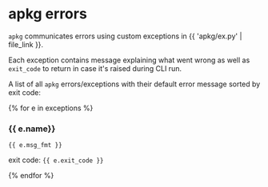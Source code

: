 # apkg errors

`apkg` communicates errors using custom exceptions in
{{ 'apkg/ex.py' | file_link }}.

Each exception contains message explaining what went wrong as well as
`exit_code` to return in case it's raised during CLI run.

A list of all `apkg` errors/exceptions with their default error message
sorted by exit code:

{% for e in exceptions  %}

### {{ e.__name__}}

```text
{{ e.msg_fmt }}
```

exit code: `{{ e.exit_code }}`

{% endfor %}
